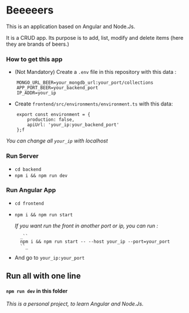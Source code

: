 # Beeeeers
This is an application based on Angular and Node.Js. 

It is a CRUD app. Its purpose is to add, list, modify and delete items (here they are brands of beers.)

### How to get this app
- (Not Mandatory) Create a `.env` file in this repository with this data :
````
    MONGO_URL_BEER=your_mongdb_url:your_port/collections
    APP_PORT_BEER=your_backend_port
    IP_ADDR=your_ip
````

- Create `frontend/src/environments/environment.ts` with this data:
```
    export const environment = {
        production: false,
        apiUrl: 'your_ip:your_backend_port'
    };f
```

_You can change all `your_ip` with localhost_

### Run Server
- `cd backend`
- `npm i && npm run dev`

### Run Angular App
- `cd frontend`
- `npm i && npm run start`

    _If you want run the front in another port or ip, you can run :_
    
        _``
        npm i && npm run start -- --host your_ip --port=your_port
        ``_

- And go to `your_ip:your_port`

## Run all with one line
#### `npm run dev` in this folder

_This is a personal project, to learn Angular and Node.Js._
